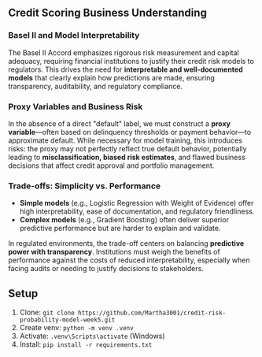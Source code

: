 ## Credit Scoring Business Understanding

### Basel II and Model Interpretability
The Basel II Accord emphasizes rigorous risk measurement and capital adequacy, requiring financial institutions to justify their credit risk models to regulators. This drives the need for **interpretable and well-documented models** that clearly explain how predictions are made, ensuring transparency, auditability, and regulatory compliance.

### Proxy Variables and Business Risk
In the absence of a direct "default" label, we must construct a **proxy variable**—often based on delinquency thresholds or payment behavior—to approximate default. While necessary for model training, this introduces risks: the proxy may not perfectly reflect true default behavior, potentially leading to **misclassification, biased risk estimates**, and flawed business decisions that affect credit approval and portfolio management.

### Trade-offs: Simplicity vs. Performance
- **Simple models** (e.g., Logistic Regression with Weight of Evidence) offer high interpretability, ease of documentation, and regulatory friendliness.
- **Complex models** (e.g., Gradient Boosting) often deliver superior predictive performance but are harder to explain and validate.

In regulated environments, the trade-off centers on balancing **predictive power with transparency**. Institutions must weigh the benefits of performance against the costs of reduced interpretability, especially when facing audits or needing to justify decisions to stakeholders.

## Setup
1. Clone: `git clone https://github.com/Martha3001/credit-risk-probability-model-week5.git`
2. Create venv: `python -m venv .venv`
3. Activate: `.venv\Scripts\activate` (Windows)
4. Install: `pip install -r requirements.txt`
